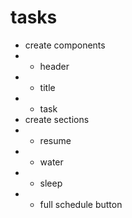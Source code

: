 # tasks
- create components
- - header
- - title
- - task
- create sections 
- - resume
- - water
- - sleep
- - full schedule button
